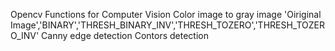 Opencv Functions for Computer Vision
Color image to gray image
'Oiriginal Image','BINARY','THRESH_BINARY_INV','THRESH_TOZERO','THRESH_TOZERO_INV'
Canny edge detection
Contors detection
